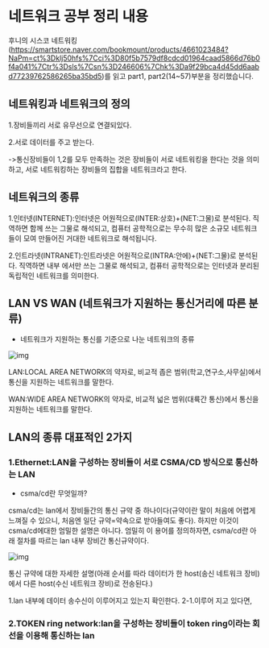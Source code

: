 
# 네트워크 공부 정리 내용 

후니의 시스코 네트워킹(https://smartstore.naver.com/bookmount/products/4661023484?NaPm=ct%3Dklj50hfs%7Cci%3D80f5b7579df8cdcd01964caad5866d76b0f4a041%7Ctr%3Dsls%7Csn%3D246606%7Chk%3Da9f29bca4d45dd6aabd77239762586265ba35bd5)를 읽고 part1, part2(14~57)부분을 정리했습니다.

## 네트워킹과 네트워크의 정의

1.장비들끼리 서로 유무선으로 연결되있다.

2.서로 데이터를 주고 받는다.

->통신장비들이 1,2를 모두 만족하는 것은 장비들이 서로 네트워킹을 한다는 것을 의미하고, 서로 네트워킹하는 장비들의 집합을 네트워크라고 한다.

## 네트워크의 종류

1.인터넷(INTERNET):인터넷은 어원적으로(INTER:상호)+(NET:그물)로 분석된다. 직역하면 함께 쓰는 그물로 해석되고, 컴퓨터 공학적으로는 무수히 많은 소규모 네트워크들이 모여 만들어진 거대한 네트워크로 해석됩니다.

2.인트라넷(INTRANET):인트라넷은 어원적으로(INTRA:안에)+(NET:그물)로 분석된다. 직역하면 내부 에서만 쓰는 그물로 해석되고, 컴퓨터 공학적으로는 인터넷과 분리된 독립적인 네트워크를 의미한다.

## LAN VS WAN (네트워크가 지원하는 통신거리에 따른 분류)

- 네트워크가 지원하는 통신를 기준으로 나눈 네트워크의 종류

![img](https://upload.wikimedia.org/wikipedia/commons/thumb/6/6e/Data_Networks_classification_by_spatial_scope.svg/375px-Data_Networks_classification_by_spatial_scope.svg.png)

LAN:LOCAL AREA NETWORK의 약자로, 비교적 좁은 범위(학교,연구소,사무실)에서 통신을 지원하는 네트워크를 말한다.

WAN:WIDE AREA NETWORK의 약자로, 비교적 넓은 범위(대륙간 통신)에서 통신을 지원하는 네트워크를 말한다.

## LAN의 종류 대표적인 2가지

### 1.Ethernet:LAN을 구성하는 장비들이 서로 CSMA/CD 방식으로 통신하는 LAN

- csma/cd란 무엇일까?

csma/cd는 lan에서 장비들간의 통신 규약 중 하나이다(규약이란 말이 처음에 어렵게 느껴질 수 있으니, 처음엔 일단 규약=약속으로 받아들여도 좋다). 하지만 이것이 csma/cd에대한 엄밀한 설명은 아니다. 엄밀히 이 용어를 정의하자면, csma/cd란 아래 절차를 따르는 lan 내부 장비간 통신규약이다.

![img](https://upload.wikimedia.org/wikipedia/commons/thumb/3/37/CSMACD-Algorithm.svg/660px-CSMACD-Algorithm.svg.png)

통신 규약에 대한 자세한 설명(아래 순서를 따라 데이터가 한 host(송신 네트워크 장비)에서 다른 host(수신 네트워크 장비)로 전송된다.)

1.lan 내부에 데이터 송수신이 이루어지고 있는지 확인한다.
2-1.이루어 지고 있다면, 


### 2.TOKEN ring network:lan을 구성하는 장비들이 token ring이라는 회선을 이용해 통신하는 lan












